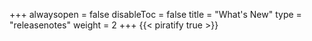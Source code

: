 +++
alwaysopen = false
disableToc = false
title = "What's New"
type = "releasenotes"
weight = 2
+++
{{< piratify true >}}